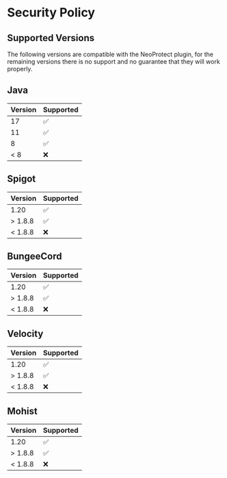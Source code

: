 # Security Policy

## Supported Versions

The following versions are compatible with the NeoProtect plugin,
for the remaining versions there is no support and no guarantee that they will work properly.

## Java                            
| Version | Supported          |  
| ------- | ------------------ |  
| 17      | :white_check_mark: |  
| 11      | :white_check_mark: | 
| 8       | :white_check_mark: | 
| < 8     | :x:                | 


## Spigot
| Version | Supported          |
| ------- | ------------------ |
| 1.20    | :white_check_mark: |
| > 1.8.8 | :white_check_mark: |
| < 1.8.8 | :x:                |


## BungeeCord
| Version | Supported          |
| ------- | ------------------ |
| 1.20    | :white_check_mark: |
| > 1.8.8 | :white_check_mark: |
| < 1.8.8 | :x:                |


## Velocity
| Version | Supported          |
| ------- | ------------------ |
| 1.20    | :white_check_mark: |
| > 1.8.8 | :white_check_mark: |
| < 1.8.8 | :x:                |

## Mohist
| Version | Supported          |
| ------- | ------------------ |
| 1.20    | :white_check_mark: |
| > 1.8.8 | :white_check_mark: |
| < 1.8.8 | :x:                |

